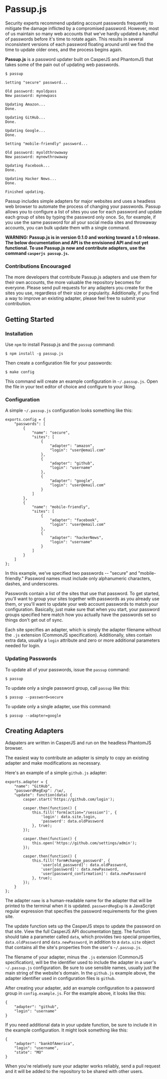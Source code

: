 Passup.js
=========

Security experts recommend updating account passwords frequently to mitigate the damage inflicted by a compromised password. However, most of us maintain so many web accounts that we've hardly updated a handful of passwords before it's time to rotate again. This results in several inconsistent versions of each password floating around until we find the time to update older ones, and the process begins again.

**Passup.js** is a password updater built on CasperJS and PhantomJS that takes some of the pain out of updating web passwords.

    $ passup
    
    Setting "secure" password...

    Old password: myoldpass
    New password: mynewpass

    Updating Amazon...
    Done.

    Updating GitHub...
    Done.

    Updating Google...
    Done.

    Setting "mobile-friendly" password...

    Old password: myoldthrowaway
    New password: mynewthrowaway

    Updating Facebook...
    Done.

    Updating Hacker News...
    Done.

    Finished updating.

Passup includes simple adapters for major websites and uses a headless web browser to automate the process of changing your passwords. Passup allows you to configure a list of sites you use for each password and update each group of sites by typing the password only once. So, for example, if you use the same password for all your social media sites and throwaway accounts, you can bulk update them with a single command.

**WARNING: Passup.js is in version 0.1.0 and working toward a 1.0 release. The below documentation and API is the __envisioned__ API and not yet functional. To use Passup.js now and contribute adapters, use the command `casperjs passup.js`.**

### Contributions Encouraged

The more developers that contribute Passup.js adapters and use them for their own accounts, the more valuable the repository becomes for everyone. Please send pull requests for any adapters you create for the sites you use, regardless of their size or popularity. Additionally, if you find a way to improve an existing adapter, please feel free to submit your contribution.

Getting Started
---------------

### Installation

Use `npm` to install Passup.js and the `passup` command:

    $ npm install -g passup.js

Then create a configuration file for your passwords:

    $ make config

This command will create an example configuration in `~/.passup.js`. Open the file in your text editor of choice and configure to your liking.

### Configuration

A simple `~/.passup.js` configuration looks something like this:

    exports.config = {
        "passwords": [
            {
                "name": "secure",
                "sites": [
                    {
                        "adapter": "amazon",
                        "login": "user@email.com"
                    },
                    {
                        "adapter": "github",
                        "login": "username"
                    },
                    {
                        "adapter": "google",
                        "login": "user@email.com"
                    }
                ]
            },
            {
                "name": "mobile-friendly",
                "sites": [
                    {
                        "adapter": "facebook",
                        "login": "user@email.com"
                    },
                    {
                        "adapter": "hackerNews",
                        "login": "username"
                    }
                ]
            }
        ]
    };

In this example, we've specified two passwords -- "secure" and "mobile-friendly." Password names must include only alphanumeric characters, dashes, and underscores.

Passwords contain a list of the sites that use that password. To get started, you'll want to group your sites together with passwords as you already use them, or you'll want to update your web account passwords to match your configuration. Basically, just make sure that when you start, your password groups specified here match how you actually have the passwords set so things don't get out of sync.

Each site specifies an adapter, which is simply the adapter filename without the `.js` extension (CommonJS specification). Additionally, sites contain extra data, usually a `login` attribute and zero or more additional parameters needed for login.

### Updating Passwords

To update all of your passwords, issue the `passup` command:

    $ passup

To update only a single password group, call `passup` like this:

    $ passup --password=secure

To update only a single adapter, use this command:

    $ passup --adapter=google

Creating Adapters
-----------------

Adapaters are written in CasperJS and run on the headless PhantomJS browser.

The easiest way to contribute an adapter is simply to copy an existing adapter and make modifications as necessary.

Here's an example of a simple `github.js` adapter:

    exports.adapter = {
        "name": "GitHub",
        "passwordRegExp": /\w/,
        "update": function(data) {
            casper.start('https://github.com/login');

            casper.then(function() {
                this.fill('form[action="/session"]', {
                    'login': data.site.login,
                    'password': data.oldPassword
                }, true);
            });

            casper.then(function() {
                this.open('https://github.com/settings/admin');
            });

            casper.then(function() {
                this.fill('form#change_password', {
                    'user[old_password]': data.oldPassword,
                    'user[password]': data.newPassword,
                    'user[password_confirmation]': data.newPassword
                }, true);
            });
        }
    };

The adapter `name` is a human-readable name for the adapter that will be printed to the terminal when it is updated. `passwordRegExp` is a JavaScript regular expression that specifies the password requirements for the given site.

The update function sets up the CasperJS steps to update the password on that site. View the full CasperJS API documentation [here](http://casperjs.org/api.html). The function should take a parameter called `data`, which provides two special properties, `data.oldPassword` and `data.newPassword`, in addition to a `data.site` object that contains all the site's properties from the user's `~/.passup.js`.

The filename of your adapter, minus the `.js` extension (CommonJS specification), will be the identifier used to include the adapter in a user's `~/.passup.js` configuration. Be sure to use sensible names, usually just the main string of the website's domain. In the `github.js` example above, the adapter identifier used in configuration files is `github`.

After creating your adapter, add an example configuration to a password group in `config.example.js`. For the example above, it looks like this:

    {
        "adapter": "github",
        "login": "username"
    }

If you need additional data in your update function, be sure to include it in the example configuration. It might look something like this:

    {
        "adapter": "bankOfAmerica",
        "login": "username",
        "state": "MO"
    }

When you're relatively sure your adapter works reliably, send a pull request and it will be added to the repository to be shared with other users.
